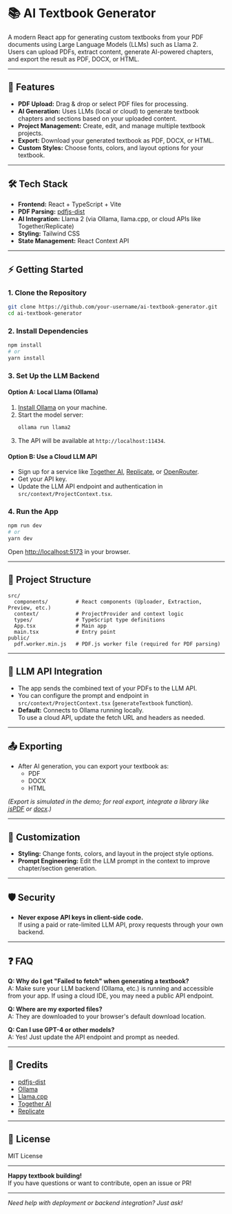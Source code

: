 

# 📚 AI Textbook Generator

A modern React app for generating custom textbooks from your PDF documents using Large Language Models (LLMs) such as Llama 2.  
Users can upload PDFs, extract content, generate AI-powered chapters, and export the result as PDF, DOCX, or HTML.

---

## 🚀 Features

- **PDF Upload:** Drag & drop or select PDF files for processing.
- **AI Generation:** Uses LLMs (local or cloud) to generate textbook chapters and sections based on your uploaded content.
- **Project Management:** Create, edit, and manage multiple textbook projects.
- **Export:** Download your generated textbook as PDF, DOCX, or HTML.
- **Custom Styles:** Choose fonts, colors, and layout options for your textbook.

---

## 🛠️ Tech Stack

- **Frontend:** React + TypeScript + Vite
- **PDF Parsing:** [pdfjs-dist](https://github.com/mozilla/pdfjs-dist)
- **AI Integration:** Llama 2 (via Ollama, llama.cpp, or cloud APIs like Together/Replicate)
- **Styling:** Tailwind CSS
- **State Management:** React Context API

---

## ⚡ Getting Started

### 1. **Clone the Repository**

```bash
git clone https://github.com/your-username/ai-textbook-generator.git
cd ai-textbook-generator
```

### 2. **Install Dependencies**

```bash
npm install
# or
yarn install
```

### 3. **Set Up the LLM Backend**

#### **Option A: Local Llama (Ollama)**
1. [Install Ollama](https://ollama.com/download) on your machine.
2. Start the model server:
   ```bash
   ollama run llama2
   ```
3. The API will be available at `http://localhost:11434`.

#### **Option B: Use a Cloud LLM API**
- Sign up for a service like [Together AI](https://www.together.ai/), [Replicate](https://replicate.com/), or [OpenRouter](https://openrouter.ai/).
- Get your API key.
- Update the LLM API endpoint and authentication in `src/context/ProjectContext.tsx`.

### 4. **Run the App**

```bash
npm run dev
# or
yarn dev
```
Open [http://localhost:5173](http://localhost:5173) in your browser.

---

## 🧩 Project Structure

```
src/
  components/         # React components (Uploader, Extraction, Preview, etc.)
  context/            # ProjectProvider and context logic
  types/              # TypeScript type definitions
  App.tsx             # Main app
  main.tsx            # Entry point
public/
  pdf.worker.min.js   # PDF.js worker file (required for PDF parsing)
```

---

## 🦙 LLM API Integration

- The app sends the combined text of your PDFs to the LLM API.
- You can configure the prompt and endpoint in `src/context/ProjectContext.tsx` (`generateTextbook` function).
- **Default:** Connects to Ollama running locally.  
  To use a cloud API, update the fetch URL and headers as needed.

---

## 📤 Exporting

- After AI generation, you can export your textbook as:
  - PDF
  - DOCX
  - HTML

*(Export is simulated in the demo; for real export, integrate a library like [jsPDF](https://github.com/parallax/jsPDF) or [docx](https://github.com/dolanmiu/docx).)*

---

## 📝 Customization

- **Styling:** Change fonts, colors, and layout in the project style options.
- **Prompt Engineering:** Edit the LLM prompt in the context to improve chapter/section generation.

---

## 🛡️ Security

- **Never expose API keys in client-side code.**  
  If using a paid or rate-limited LLM API, proxy requests through your own backend.

---

## ❓ FAQ

**Q: Why do I get "Failed to fetch" when generating a textbook?**  
A: Make sure your LLM backend (Ollama, etc.) is running and accessible from your app. If using a cloud IDE, you may need a public API endpoint.

**Q: Where are my exported files?**  
A: They are downloaded to your browser's default download location.

**Q: Can I use GPT-4 or other models?**  
A: Yes! Just update the API endpoint and prompt as needed.

---

## 🙏 Credits

- [pdfjs-dist](https://github.com/mozilla/pdfjs-dist)
- [Ollama](https://ollama.com/)
- [Llama.cpp](https://github.com/ggerganov/llama.cpp)
- [Together AI](https://together.ai/)
- [Replicate](https://replicate.com/)

---

## 📄 License

MIT License

---

**Happy textbook building!**  
If you have questions or want to contribute, open an issue or PR!

---

*Need help with deployment or backend integration? Just ask!*
